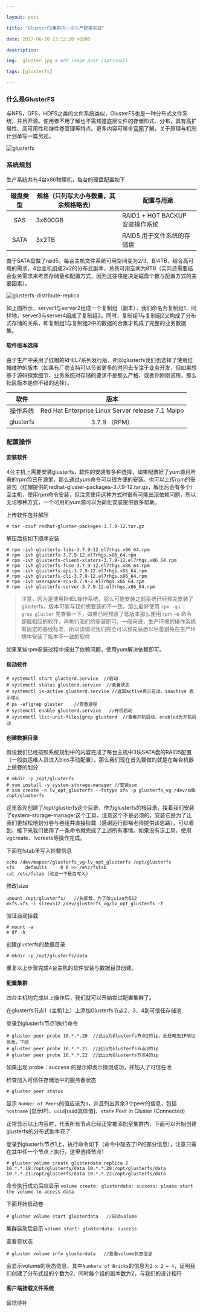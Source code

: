 ```yaml
---

layout: post

title: "GlusterFS集群的一次生产配置实践"

date: 2017-06-20 23:12:20 +0300

description:  

img:  gluster.jpg # Add image post (optional)

tags: [glusterfs]

---
```




### 什么是GlusterFS

与NFS，GFS，HDFS之类的文件系统类似，GlusterFS也是一种分布式文件系统，并且开源。使用者不用了解也不需知道底层文件的存储形式、分布，具有高扩展性、高可用性和弹性卷管理等特点<!-- more -->。更多内容可移步[官网](https://www.gluster.org)了解，关于原理与机制计划单写一篇另述。

![glusterfs]({{site.baseurl}}/assets/img/glusterfs.jpg)

### 系统规划

生产系统共有4台x86物理机，每台的硬盘配置如下

| 磁盘类型 | 规格（只列写大小与数量，其余规格略去） | 配置与用途                      |
| :------: | -------------------------------------- | ------------------------------- |
|   SAS    | 3x600GB                                | RAID1 + HOT BACKUP 安装操作系统 |
|   SATA   | 3x2TB                                  | RAID5 用于文件系统的存储盘      |

由于SATA盘做了raid5，每台主机文件系统可用空间变为2/3，即4TB，结合高可用的需求，4台主机组成2x2的分布式副本，总共可用空间为8TB（实际还需要结合业务需求来考虑存储量和配置方式，因为这往往是决定磁盘个数与配置方式的主要因素）。

![glusterfs-distribute-replica]({{site.baseurl}}/assets/img/glusterfs-distribute-replica.jpg )

如上图所示，server1与server2组成一个复制组（副本），我们命名为复制组1，同样地，server3与server4组成了复制组2。同时，复制组1与复制组2又构成了分布式存储的关系，即复制组1与复制组2中的数据的合集才构成了完整的业务数据集。

#### 软件版本选择

由于生产中采用了红帽的RHEL7系列发行版，所以glusterfs我们也选择了使用红帽维护的版本（如果有厂商支持可以节省更多的时间去专注于业务开发，但如果想基于源码探索细节、业务系统对存储的要求不是那么严格、或者你刚刚试用，那么社区版本是你不错的选择）。

|   软件    |                       版本                        |
| :-------: | :-----------------------------------------------: |
| 操作系统  | Red Hat Enterprise Linux Server release 7.1 Maipo |
| glusterfs |                   3.7.9 （RPM）                   |

### 配置操作

#### 安装软件

4台主机上需要安装glusterfs，软件的安装有多种选择，如果配置好了yum源且所需的rpm包已在源里，那么通过yum命令可以很方便的安装。也可以上传rpm的安装包（红帽提供的redhat-gluster-packages-3.7.9-12.tar.gz，解压后会有多个）至主机，使用rpm命令安装，但注意使用这种方式时很有可能出现依赖问题，所以无论哪种方式，一个可用的yum源可以为简化安装提供很多帮助。

上传软件包并解压

```shell
# tar -zxvf redhat-gluster-packages-3.7.9-12.tar.gz 
```

解压后按如下顺序安装

```shell
# rpm -ivh glusterfs-libs-3.7.9-12.el7rhgs.x86_64.rpm
# rpm -ivh glusterfs-3.7.9-12.el7rhgs.x86_64.rpm
# rpm -ivh glusterfs-client-xlators-3.7.9-12.el7rhgs.x86_64.rpm
# rpm -ivh glusterfs-fuse-3.7.9-12.el7rhgs.x86_64.rpm
# rpm -ivh glusterfs-api-3.7.9-12.el7rhgs.x86_64.rpm 
# rpm -ivh glusterfs-cli-3.7.9-12.el7rhgs.x86_64.rpm
# rpm -ivh userspace-rcu-0.7.9-2.el7rhgs.x86_64.rpm 
# rpm -ivh glusterfs-server-3.7.9-12.el7rhgs.x86_64.rpm
```

> 注意，因为是使用RHEL操作系统，那么可能安装之前系统已经预先安装了glusterfs，版本可能与我们想要装的不一致，那么最好使用 `rpm -qa | grep gluster` 先查看一下，如果已经预装了低版本那么使用 rpm -e 命令卸载相应的软件，再执行我们的安装即可。一般来说，生产环境的操作系统有固定的基线标准，所以该情况我们完全可以预先获悉以尽量避免在生产环境中安装了版本不一致的软件

如果某些rpm安装过程中报出了依赖问题，使用yum解决依赖即可。

#### 启动软件

```shell
# systemctl start glusterd.service  //启动
# systemctl status glusterd.service  //查看状态
# systemctl is-active glusterd.service //返回active表示启动，inactive 表示停止
# ps -ef|grep gluster    //查看进程
# systemctl enable glusterd.service   //开机启动
# systemctl list-unit-files|grep glusterd  //查看开机启动，enabled为开机启动
```

#### 创建数据目录

假设我们已经按照系统规划中的内容完成了每台主机中3块SATA盘的RAID5配置（一般由运维人员进入bios手动配置），那么我们现在首先要做的就是在每台机器上做卷的划分

```shell
# mkdir -p /opt/glusterfs
# yum install -y system-storage-manager //安装ssm
# ssm create -n lv_opt_glusterfs --fstype xfs -p glusterfs_vg /dev/sdb /opt/glusterfs
```

这里首先创建了/opt/glusterfs这个目录，作为glusterfs的根目录，接着我们安装了system-storage-manager这个工具，注意这个不是必须的，安装它是为了让我们更轻松地划分卷与卷组并直接挂载（感谢运行部褚老师提供该思路），可以看到，接下来我们使用了一条命令就完成了上述所有事情。如果没有该工具，使用vgcreate、lvcreate等操作完成。

下面在fstab里写入挂载信息

```shell
echo /dev/mapper/glusterfs_vg-lv_opt_glusterfs /opt/glusterfs          xfs    defaults     0 0 >> /etc/fstab
cat /etc/fstab (验证一下是否写入)
```

修改isize

```shell
umount /opt/glusterfs/   //先卸载，为了改isize为512
mkfs.xfs -i size=512 /dev/glusterfs_vg/lv_opt_glusterfs -f
```

验证自动挂载

```shell
# mount -a
# df -h
```

创建glusterfs的数据目录

```shell
# mkdir -p /opt/glusterfs/data
```

重复以上步骤完成4台主机的软件安装与数据目录创建。

#### 配置集群

四台主机均完成以上操作后，我们就可以开始尝试配置集群了。

 在glusterfs节点1（主机1上）上添加Glusterfs节点2、3、4到可信任存储池

登录到glusterfs节点1执行命令

```
# gluster peer probe 10.*.*.20  //此ip为Glusterfs节点2的ip，此处略去IP地址信息，下同
# gluster peer probe 10.*.*.21  //此ip为Glusterfs节点3的ip
# gluster peer probe 10.*.*.22  //此ip为Glusterfs节点4的ip

```

如果出现 probe：success 的提示即表示探测成功，并加入了可信任池

检查加入可信任存储池中的服务器状态 

```shell
# gluster peer status
```

显示 `Number of Peers`的值应该为`3`，并且列出其余3个peer的信息，包括`hostname` [显示IP]、`uuid`[uuid具体值]、`state` Peer in Cluster (Connected)

正常显示以上内容时，代表所有节点已经正常被添加至集群内，下面可以开始创建glusterfs的分布式副本卷了

登录到glusterfs节点1上，执行命令如下（命令中隐去了IP的部分信息），注意只需在其中任一个节点上执行，这里选择节点1

```shell
# gluster volume create glusterdata replica 2 10.*.*.19:/opt/glusterfs/data 10.*.*.20:/opt/glusterfs/data 10.*.*.21:/opt/glusterfs/data 10.*.*.22:/opt/glusterfs/data
```

命令执行成功后应显示 `volume create: glusterdata: success: please start the volume to access data`

下面开始启动卷

```shell
# gluster volume start glusterdata   //启动volume
```

集群启动后显示 `volume start: glusterdata: success`

查看卷状态

```
# gluster volume info glusterdata   //查看volume状态信息
```

会显示volume的状态信息，其中`Numbers of Bricks`的信息为`2 x 2 = 4`，证明我们创建了分布式组的个数为2，同时每个组的副本数为2，与我们的设计相符

#### 客户端挂载文件系统

留坑待补
